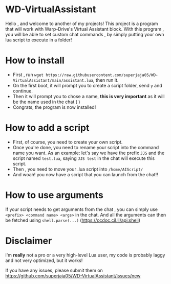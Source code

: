 # WD-VirtualAssistant
 
 Hello , and welcome to another of my projects! 
 This project is a program that will work with Warp-Drive's Virtual Assistant block.
 With this program , you will be able to set custom chat commands , by simply putting your own lua script to execute in a folder!
 
# How to install
 - First , run `wget https://raw.githubusercontent.com/superjaja05/WD-VirtualAssistant/main/assistant.lua`, then run it.
 - On the first boot, it will prompt you to create a script folder, send `y` and continue.
 - Then it will prompt you to chose a name, __this is very important__ as it will be the name used in the chat (<name> <command> <arguments>)
 - Congrats, the program is now installed!
# How to add a script
 - First, of course, you need to create your own script.
 - Once you're done, you need to rename your script into the command name you want.
 As an example: let's say we have the prefix `JJS` and the script named `test.lua`, saying `JJS test` in the chat will execute this script.
 - Then , you need to move your .lua script into `/home/AIScript/`
 - And woah! you now have a script that you can launch from the chat!!

# How to use arguments
 If your script needs to get arguments from the chat , you can simply use `<prefix> <command name> <args>` in the chat.
 And all the arguments can then be fetched using `shell.parse(...)` (https://ocdoc.cil.li/api:shell)
 
# Disclaimer
 i'm **really** not a pro or a very high-level Lua user, my code is probably laggy and not very optimized, but it works!
 
 If you have any issues, please submit them on https://github.com/superjaja05/WD-VirtualAssistant/issues/new
